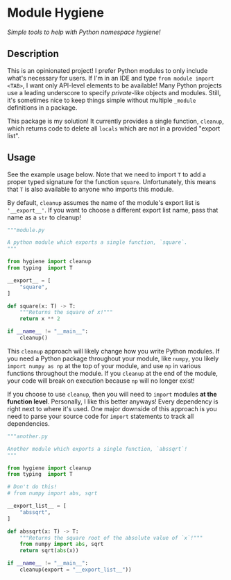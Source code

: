 # Module Hygiene
_Simple tools to help with Python namespace hygiene!_


## Description

This is an opinionated project! I prefer Python modules to only 
include what's necessary for users. If I'm in an IDE and type
`from module import <TAB>`, I want only API-level elements to 
be available! Many Python projects use a leading underscore to
specify _private_-like objects and modules. Still, it's sometimes
nice to keep things simple without multiple `_module` definitions
in a package.

This package is my solution! It currently provides a single function,
`cleanup`, which returns code to delete all `locals` which are not 
in a provided "export list".

## Usage

See the example usage below. Note that we need to import `T` to add
a proper typed signature for the function `square`. Unfortunately,
this means that `T` is also available to anyone who imports 
this module. 

By default, `cleanup` assumes 
the name of the module's export list is `'__export__'`. If you 
want to choose a different export list name, pass that name as a 
`str` to cleanup!

```python
"""module.py

A python module which exports a single function, `square`.
"""

from hygiene import cleanup
from typing  import T 

__export__ = [
    "square",
]

def square(x: T) -> T:
    """Returns the square of x!"""
    return x ** 2

if __name__ != "__main__":
    cleanup()
```

This `cleanup` approach will likely change how you write Python modules.
If you need a Python package throughout your module, like `numpy`, 
you likely `import numpy as np` at the top of your module, and use `np`
in various functions throughout the module. If you `cleanup` at the end of 
the module, your code will break on execution because `np` will no longer 
exist! 

If you choose to use `cleanup`, then you will need to `import` modules 
**at the function level**. Personally, I like this better anyways! Every 
dependency is right next to where it's used. One major downside of this 
approach is you need to parse your source code for `import` statements 
to track all dependencies. 

```python
"""another.py

Another module which exports a single function, `abssqrt`!
"""

from hygiene import cleanup
from typing  import T

# Don't do this!
# from numpy import abs, sqrt

__export_list__ = [
    "abssqrt",
]

def abssqrt(x: T) -> T:
    """Returns the square root of the absolute value of `x`!"""
    from numpy import abs, sqrt
    return sqrt(abs(x))

if __name__ != "__main__":
    cleanup(export = "__export_list__"))
```
